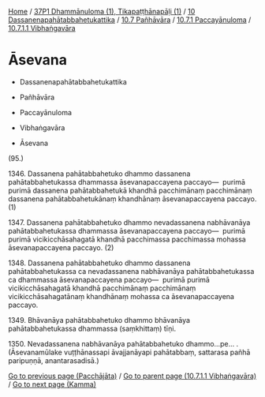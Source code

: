 
[Home](/) / [37P1 Dhammānuloma (1), Tikapaṭṭhānapāḷi (1)](../../../../../37P1.md) / [10 Dassanenapahātabbahetukattika](../../../../10.md) / [10.7 Pañhāvāra](../../../10.7.md) / [10.7.1 Paccayānuloma](../../10.7.1.md) / [10.7.1.1 Vibhaṅgavāra](../10.7.1.1.md)

# Āsevana

* Dassanenapahātabbahetukattika

* Pañhāvāra

* Paccayānuloma

* Vibhaṅgavāra

* Āsevana

(95.)

1346\. Dassanena pahātabbahetuko dhammo dassanena pahātabbahetukassa dhammassa āsevanapaccayena paccayo—  purimā purimā dassanena pahātabbahetukā khandhā pacchimānaṃ pacchimānaṃ dassanena pahātabbahetukānaṃ khandhānaṃ āsevanapaccayena paccayo. (1)

1347\. Dassanena pahātabbahetuko dhammo nevadassanena nabhāvanāya pahātabbahetukassa dhammassa āsevanapaccayena paccayo—  purimā purimā vicikicchāsahagatā khandhā pacchimassa pacchimassa mohassa āsevanapaccayena paccayo. (2)

1348\. Dassanena pahātabbahetuko dhammo dassanena pahātabbahetukassa ca nevadassanena nabhāvanāya pahātabbahetukassa ca dhammassa āsevanapaccayena paccayo—  purimā purimā vicikicchāsahagatā khandhā pacchimānaṃ pacchimānaṃ vicikicchāsahagatānaṃ khandhānaṃ mohassa ca āsevanapaccayena paccayo.

1349\. Bhāvanāya pahātabbahetuko dhammo bhāvanāya pahātabbahetukassa dhammassa (saṃkhittaṃ) tīṇi.

1350\. Nevadassanena nabhāvanāya pahātabbahetuko dhammo…pe… . (Āsevanamūlake vuṭṭhānassapi āvajjanāyapi pahātabbaṃ, sattarasa pañhā paripuṇṇā, anantarasadisā.)

[Go to previous page (Pacchājāta)](Pacchajata.md) / [Go to parent page (10.7.1.1 Vibhaṅgavāra)](../10.7.1.1.md) / [Go to next page (Kamma)](Kamma.md)


